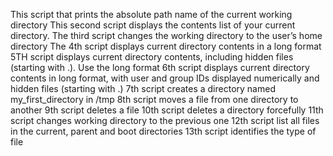 This script that prints the absolute path name of the current working directory
This second script displays the contents list of your current directory.
The third script changes the working directory to the user’s home directory
The 4th script displays current directory contents in a long format
5TH  script displays current directory contents, including hidden files (starting with .). Use the long format
6th script displays current directory contents in long format, with user and group IDs displayed numerically and hidden files (starting with .)
7th script creates a directory named my_first_directory in /tmp
8th script moves a file from one directory to another
9th script deletes a file
10th script deletes a directory forcefully
11th script changes working directory to the previous one
12th script list all files in the current, parent and boot directories
13th script identifies the type of file
